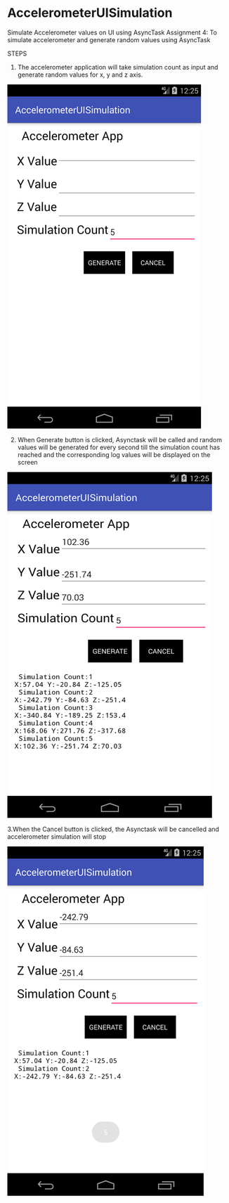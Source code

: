# AccelerometerUISimulation
Simulate Accelerometer values on UI using AsyncTask
Assignment 4: 
To simulate accelerometer and generate random values using AsyncTask

STEPS

1.	The accelerometer application will take simulation count as input and generate random values for x, y and z axis. 

![image](https://github.com/YaminiMuralidharen/AccelerometerUISimulation/blob/master/Picture1.png)
 





2.	When Generate button is clicked, Asynctask will be called and random values will be generated for every second till the simulation count has reached and the corresponding log values will be displayed on the screen


![image](https://github.com/YaminiMuralidharen/AccelerometerUISimulation/blob/master/Picture2.png)
 
 













3.When the Cancel button is clicked, the Asynctask will be cancelled and accelerometer simulation will stop


 ![image](https://github.com/YaminiMuralidharen/AccelerometerUISimulation/blob/master/Picture3.png)
 
